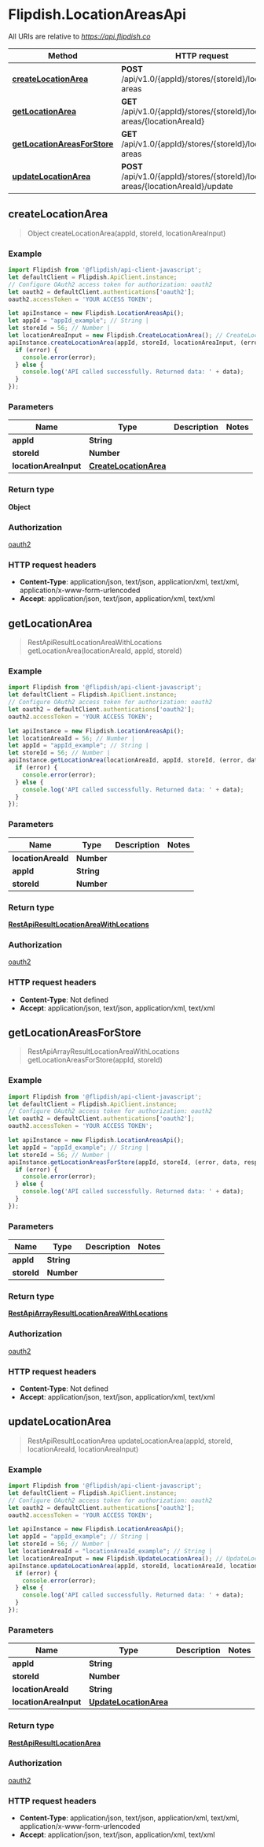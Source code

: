 # Flipdish.LocationAreasApi

All URIs are relative to *https://api.flipdish.co*

Method | HTTP request | Description
------------- | ------------- | -------------
[**createLocationArea**](LocationAreasApi.md#createLocationArea) | **POST** /api/v1.0/{appId}/stores/{storeId}/location-areas | 
[**getLocationArea**](LocationAreasApi.md#getLocationArea) | **GET** /api/v1.0/{appId}/stores/{storeId}/location-areas/{locationAreaId} | 
[**getLocationAreasForStore**](LocationAreasApi.md#getLocationAreasForStore) | **GET** /api/v1.0/{appId}/stores/{storeId}/location-areas | 
[**updateLocationArea**](LocationAreasApi.md#updateLocationArea) | **POST** /api/v1.0/{appId}/stores/{storeId}/location-areas/{locationAreaId}/update | 



## createLocationArea

> Object createLocationArea(appId, storeId, locationAreaInput)



### Example

```javascript
import Flipdish from '@flipdish/api-client-javascript';
let defaultClient = Flipdish.ApiClient.instance;
// Configure OAuth2 access token for authorization: oauth2
let oauth2 = defaultClient.authentications['oauth2'];
oauth2.accessToken = 'YOUR ACCESS TOKEN';

let apiInstance = new Flipdish.LocationAreasApi();
let appId = "appId_example"; // String | 
let storeId = 56; // Number | 
let locationAreaInput = new Flipdish.CreateLocationArea(); // CreateLocationArea | 
apiInstance.createLocationArea(appId, storeId, locationAreaInput, (error, data, response) => {
  if (error) {
    console.error(error);
  } else {
    console.log('API called successfully. Returned data: ' + data);
  }
});
```

### Parameters


Name | Type | Description  | Notes
------------- | ------------- | ------------- | -------------
 **appId** | **String**|  | 
 **storeId** | **Number**|  | 
 **locationAreaInput** | [**CreateLocationArea**](CreateLocationArea.md)|  | 

### Return type

**Object**

### Authorization

[oauth2](../README.md#oauth2)

### HTTP request headers

- **Content-Type**: application/json, text/json, application/xml, text/xml, application/x-www-form-urlencoded
- **Accept**: application/json, text/json, application/xml, text/xml


## getLocationArea

> RestApiResultLocationAreaWithLocations getLocationArea(locationAreaId, appId, storeId)



### Example

```javascript
import Flipdish from '@flipdish/api-client-javascript';
let defaultClient = Flipdish.ApiClient.instance;
// Configure OAuth2 access token for authorization: oauth2
let oauth2 = defaultClient.authentications['oauth2'];
oauth2.accessToken = 'YOUR ACCESS TOKEN';

let apiInstance = new Flipdish.LocationAreasApi();
let locationAreaId = 56; // Number | 
let appId = "appId_example"; // String | 
let storeId = 56; // Number | 
apiInstance.getLocationArea(locationAreaId, appId, storeId, (error, data, response) => {
  if (error) {
    console.error(error);
  } else {
    console.log('API called successfully. Returned data: ' + data);
  }
});
```

### Parameters


Name | Type | Description  | Notes
------------- | ------------- | ------------- | -------------
 **locationAreaId** | **Number**|  | 
 **appId** | **String**|  | 
 **storeId** | **Number**|  | 

### Return type

[**RestApiResultLocationAreaWithLocations**](RestApiResultLocationAreaWithLocations.md)

### Authorization

[oauth2](../README.md#oauth2)

### HTTP request headers

- **Content-Type**: Not defined
- **Accept**: application/json, text/json, application/xml, text/xml


## getLocationAreasForStore

> RestApiArrayResultLocationAreaWithLocations getLocationAreasForStore(appId, storeId)



### Example

```javascript
import Flipdish from '@flipdish/api-client-javascript';
let defaultClient = Flipdish.ApiClient.instance;
// Configure OAuth2 access token for authorization: oauth2
let oauth2 = defaultClient.authentications['oauth2'];
oauth2.accessToken = 'YOUR ACCESS TOKEN';

let apiInstance = new Flipdish.LocationAreasApi();
let appId = "appId_example"; // String | 
let storeId = 56; // Number | 
apiInstance.getLocationAreasForStore(appId, storeId, (error, data, response) => {
  if (error) {
    console.error(error);
  } else {
    console.log('API called successfully. Returned data: ' + data);
  }
});
```

### Parameters


Name | Type | Description  | Notes
------------- | ------------- | ------------- | -------------
 **appId** | **String**|  | 
 **storeId** | **Number**|  | 

### Return type

[**RestApiArrayResultLocationAreaWithLocations**](RestApiArrayResultLocationAreaWithLocations.md)

### Authorization

[oauth2](../README.md#oauth2)

### HTTP request headers

- **Content-Type**: Not defined
- **Accept**: application/json, text/json, application/xml, text/xml


## updateLocationArea

> RestApiResultLocationArea updateLocationArea(appId, storeId, locationAreaId, locationAreaInput)



### Example

```javascript
import Flipdish from '@flipdish/api-client-javascript';
let defaultClient = Flipdish.ApiClient.instance;
// Configure OAuth2 access token for authorization: oauth2
let oauth2 = defaultClient.authentications['oauth2'];
oauth2.accessToken = 'YOUR ACCESS TOKEN';

let apiInstance = new Flipdish.LocationAreasApi();
let appId = "appId_example"; // String | 
let storeId = 56; // Number | 
let locationAreaId = "locationAreaId_example"; // String | 
let locationAreaInput = new Flipdish.UpdateLocationArea(); // UpdateLocationArea | 
apiInstance.updateLocationArea(appId, storeId, locationAreaId, locationAreaInput, (error, data, response) => {
  if (error) {
    console.error(error);
  } else {
    console.log('API called successfully. Returned data: ' + data);
  }
});
```

### Parameters


Name | Type | Description  | Notes
------------- | ------------- | ------------- | -------------
 **appId** | **String**|  | 
 **storeId** | **Number**|  | 
 **locationAreaId** | **String**|  | 
 **locationAreaInput** | [**UpdateLocationArea**](UpdateLocationArea.md)|  | 

### Return type

[**RestApiResultLocationArea**](RestApiResultLocationArea.md)

### Authorization

[oauth2](../README.md#oauth2)

### HTTP request headers

- **Content-Type**: application/json, text/json, application/xml, text/xml, application/x-www-form-urlencoded
- **Accept**: application/json, text/json, application/xml, text/xml

